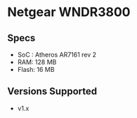# Netgear WNDR3800

## Specs

* SoC : Atheros AR7161 rev 2
* RAM: 128 MB
* Flash: 16 MB

## Versions Supported

* v1.x
